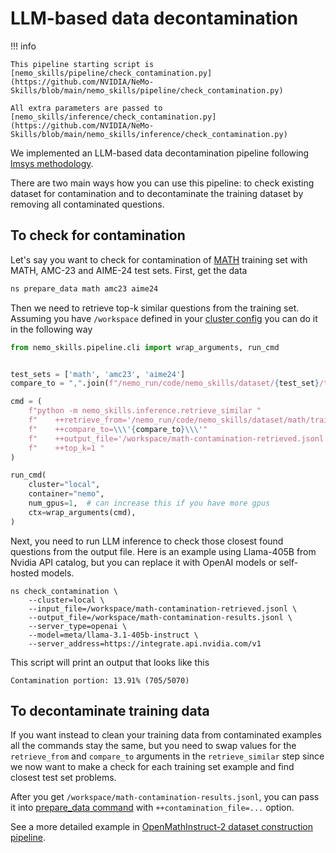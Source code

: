 # LLM-based data decontamination

!!! info

    This pipeline starting script is [nemo_skills/pipeline/check_contamination.py](https://github.com/NVIDIA/NeMo-Skills/blob/main/nemo_skills/pipeline/check_contamination.py)

    All extra parameters are passed to [nemo_skills/inference/check_contamination.py](https://github.com/NVIDIA/NeMo-Skills/blob/main/nemo_skills/inference/check_contamination.py)

We implemented an LLM-based data decontamination pipeline following
[lmsys methodology](https://lmsys.org/blog/2023-11-14-llm-decontaminator/).

There are two main ways how you can use this pipeline: to check existing dataset
for contamination and to decontaminate the training dataset by removing all
contaminated questions.

## To check for contamination

Let's say you want to check for contamination of [MATH](https://github.com/hendrycks/math)
training set with MATH, AMC-23 and AIME-24 test sets. First, get the data

```bash
ns prepare_data math amc23 aime24
```

Then we need to retrieve top-k similar questions from the training set. Assuming
you have `/workspace` defined in your [cluster config](../basics/cluster-configs.md)
you can do it in the following way

```python
from nemo_skills.pipeline.cli import wrap_arguments, run_cmd


test_sets = ['math', 'amc23', 'aime24']
compare_to = ",".join(f"/nemo_run/code/nemo_skills/dataset/{test_set}/test.jsonl" for test_set in test_sets)

cmd = (
    f"python -m nemo_skills.inference.retrieve_similar "
    f"    ++retrieve_from='/nemo_run/code/nemo_skills/dataset/math/train.jsonl' "
    f"    ++compare_to=\\\'{compare_to}\\\'"
    f"    ++output_file='/workspace/math-contamination-retrieved.jsonl' "
    f"    ++top_k=1 "
)

run_cmd(
    cluster="local",
    container="nemo",
    num_gpus=1,  # can increase this if you have more gpus
    ctx=wrap_arguments(cmd),
)
```

Next, you need to run LLM inference to check those closest found questions from the output file. Here is an example
using Llama-405B from Nvidia API catalog, but you can replace it with OpenAI models or self-hosted models.

```
ns check_contamination \
    --cluster=local \
    --input_file=/workspace/math-contamination-retrieved.jsonl \
    --output_file=/workspace/math-contamination-results.jsonl \
    --server_type=openai \
    --model=meta/llama-3.1-405b-instruct \
    --server_address=https://integrate.api.nvidia.com/v1
```

This script will print an output that looks like this

```
Contamination portion: 13.91% (705/5070)
```

## To decontaminate training data

If you want instead to clean your training data from contaminated examples all the commands stay the same, but
you need to swap values for the `retrieve_from` and `compare_to` arguments in the `retrieve_similar` step
since we now want to make a check for each training set example and find closest test set problems.

After you get `/workspace/math-contamination-results.jsonl`, you can pass it into [prepare_data command](training.md#preparing-the-data)
with `++contamination_file=...` option.

See a more detailed example in [OpenMathInstruct-2 dataset construction pipeline](../openmathinstruct2/dataset.md#decontamination).